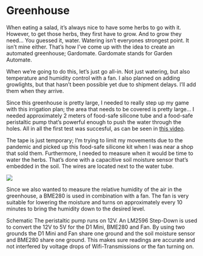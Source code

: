 # Greenhouse
When eating a salad, it’s always nice to have some herbs to go with it. However, to get those herbs, they first have to grow. And to grow they need… You guessed it, water. Watering isn’t everyones strongest point. It isn’t mine either. That’s how I’ve come up with the idea to create an automated greenhouse; Gardomate. Gardomate stands for Garden Automate.

When we’re going to do this, let’s just go all-in. Not just watering, but also temperature and humidity control with a fan. I also planned on adding growlights, but that hasn’t been possible yet due to shipment delays. I’ll add them when they arrive.

Since this greenhouse is pretty large, I needed to really step up my game with this irrigation plan; the area that needs to be covered is pretty large… I needed approximately 2 meters of food-safe silicone tube and a food-safe peristaltic pump that’s powerful enough to push the water through the holes. All in all the first test was succesful, as can be seen in [this video](https://youtu.be/V8b7QdYzBEY).

The tape is just temporary; I’m trying to limit my movements due to the pandemic and picked up this food-safe silicone kit when I was near a shop that sold them. Furthermore, I needed to measure when it would be time to water the herbs. That’s done with a capacitive soil moisture sensor that’s embedded in the soil. The wires are located next to the water tube.

![](https://i1.wp.com/jochemvk.duckdns.org/wp-content/uploads/2020/08/Back.jpg?resize=640%2C479&ssl=1)

Since we also wanted to measure the relative humidity of the air in the greenhouse, a BME280 is used in combination with a fan. The fan is very suitable for lowering the moisture and turns on approximately every 10 minutes to bring the humidity down to the desired level.

Schematic
The peristaltic pump runs on 12V. An LM2596 Step-Down is used to convert the 12V to 5V for the D1 Mini, BME280 and Fan. By using two grounds the D1 Mini and Fan share one ground and the soil moisture sensor and BME280 share one ground. This makes sure readings are accurate and not interfered by voltage drops of Wifi-Transmissions or the fan turning on.
